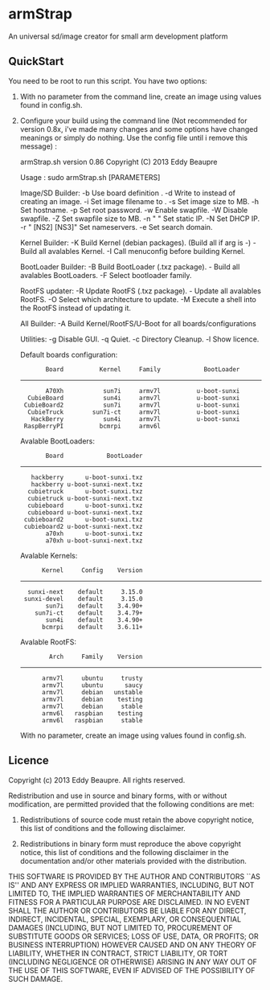 armStrap
========

An universal sd/image creator for small arm development platform

QuickStart
----------

You need to be root to run this script. You have two options:

1) With no parameter from the command line, create an image using values found in config.sh.

2) Configure your build using the command line (Not recommended for version 0.8x, i've made
   many changes and some options have changed meanings or simply do nothing. Use the config
   file until i remove this message) :

    armStrap.sh version 0.86
    Copyright (C) 2013 Eddy Beaupre
    
    Usage : sudo armStrap.sh [PARAMETERS]
    
    Image/SD Builder:
      -b <BOARD>              Use board definition <BOARD>.
      -d <DEVICE>             Write to <DEVICE> instead of creating an image.
      -i <FILE>               Set image filename to <FILE>.
      -s <SIZE>               Set image size to <SIZE>MB.
      -h <HOSTNAME>           Set hostname.
      -p <PASSWORD>           Set root password.
      -w <SIZE>               Enable swapfile.
      -W                      Disable swapfile.
      -Z <SIZE>               Set swapfile size to <SIZE>MB.
      -n "<IP> <MASK> <GW>"   Set static IP.
      -N                      Set DHCP IP.
      -r "<NS1> [NS2] [NS3]"  Set nameservers.
      -e <DOMAIN>             Set search domain.
    
    Kernel Builder:
      -K <ARCH>               Build Kernel (debian packages). (Build all if arg is -)
         -                    Build all avalables Kernel.
      -I                      Call menuconfig before building Kernel.
    
    BootLoader Builder:
      -B <BOOTLOADER>         Build BootLoader (.txz package).
         -                    Build all avalables BootLoaders.
      -F <FAMILY>             Select bootloader family.
    
    RootFS updater:
      -R <VERSION>            Update RootFS (.txz package).
         -                    Update all avalables RootFS.
      -O <ARCH>               Select which architecture to update.
      -M                      Execute a shell into the RootFS instead of updating it.
    
    All Builder:
      -A                      Build Kernel/RootFS/U-Boot for all boards/configurations
    
    Utilities:
      -g                      Disable GUI.
      -q                      Quiet.
      -c                      Directory Cleanup.
      -l                      Show licence.
    
    Default boards configuration:
    
              Board          Kernel     Family            BootLoader
    --------------- --------------- ---------- ---------------------
              A70Xh           sun7i     armv7l          u-boot-sunxi
         CubieBoard           sun4i     armv7l          u-boot-sunxi
        CubieBoard2           sun7i     armv7l          u-boot-sunxi
         CubieTruck        sun7i-ct     armv7l          u-boot-sunxi
          HackBerry           sun4i     armv7l          u-boot-sunxi
        RaspBerryPI          bcmrpi     armv6l                      
    
    Avalable BootLoaders:
    
              Board            BootLoader
    --------------- ---------------------
          hackberry      u-boot-sunxi.txz
          hackberry u-boot-sunxi-next.txz
         cubietruck      u-boot-sunxi.txz
         cubietruck u-boot-sunxi-next.txz
         cubieboard      u-boot-sunxi.txz
         cubieboard u-boot-sunxi-next.txz
        cubieboard2      u-boot-sunxi.txz
        cubieboard2 u-boot-sunxi-next.txz
              a70xh      u-boot-sunxi.txz
              a70xh u-boot-sunxi-next.txz
    
    Avalable Kernels:
    
             Kernel     Config    Version
    --------------- ---------- ----------
         sunxi-next    default     3.15.0
        sunxi-devel    default     3.15.0
              sun7i    default    3.4.90+
           sun7i-ct    default    3.4.79+
              sun4i    default    3.4.90+
             bcmrpi    default    3.6.11+
    
    Avalable RootFS:
    
               Arch     Family    Version
    --------------- ---------- ----------
             armv7l     ubuntu     trusty
             armv7l     ubuntu      saucy
             armv7l     debian   unstable
             armv7l     debian    testing
             armv7l     debian     stable
             armv6l   raspbian    testing
             armv6l   raspbian     stable
    
    With no parameter, create an image using values found in config.sh.

Licence
-------
Copyright (c) 2013 Eddy Beaupre. All rights reserved.

Redistribution and use in source and binary forms, with or without modification, are permitted provided that the following conditions are met:

1. Redistributions of source code must retain the above copyright notice, this list of conditions and the following disclaimer.
 
2. Redistributions in binary form must reproduce the above copyright notice, this list of conditions and the following disclaimer in the documentation and/or other materials provided with the distribution.

THIS SOFTWARE IS PROVIDED BY THE AUTHOR AND CONTRIBUTORS ``AS IS'' AND ANY EXPRESS OR IMPLIED WARRANTIES, INCLUDING, BUT NOT LIMITED TO, THE IMPLIED WARRANTIES OF MERCHANTABILITY AND FITNESS FOR A PARTICULAR PURPOSE ARE DISCLAIMED.  IN NO EVENT SHALL THE AUTHOR OR CONTRIBUTORS BE LIABLE FOR ANY DIRECT, INDIRECT, INCIDENTAL, SPECIAL, EXEMPLARY, OR CONSEQUENTIAL DAMAGES (INCLUDING, BUT NOT LIMITED TO, PROCUREMENT OF SUBSTITUTE GOODS OR SERVICES; LOSS OF USE, DATA, OR PROFITS; OR BUSINESS INTERRUPTION) HOWEVER CAUSED AND ON ANY THEORY OF LIABILITY, WHETHER IN CONTRACT, STRICT LIABILITY, OR TORT (INCLUDING NEGLIGENCE OR OTHERWISE) ARISING IN ANY WAY OUT OF THE USE OF THIS SOFTWARE, EVEN IF ADVISED OF THE POSSIBILITY OF SUCH DAMAGE.
